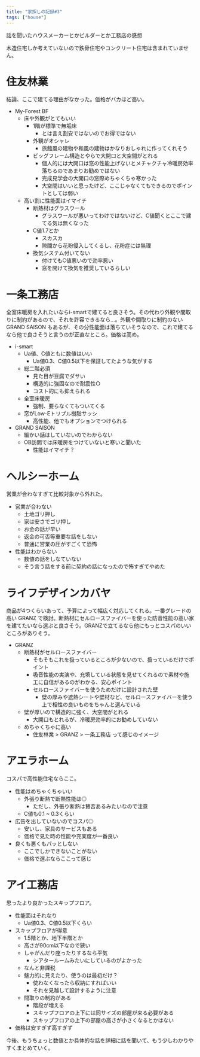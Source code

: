 ```yaml
---
title: "家探しの記録#3"
tags: ["house"]
---
```


話を聞いたハウスメーカーとかビルダーとか工務店の感想

木造住宅しか考えていないので鉄骨住宅やコンクリート住宅は含まれていません。

# 住友林業

結論、ここで建てる理由がなかった。価格がバカほど高い。

- My-Forest BF
  - 床や外観がとてもいい
    - 1階が標準で無垢床
      - とは言え割安ではないのでお得ではない
    - 外観がオシャレ
      - 旅館風の建物や和風の建物はかなりおしゃれに作ってくれそう
    - ビッグフレーム構造とやらで大開口と大空間がとれる
      - 個人的には大開口は窓の性能上げないとメチャクチャ冷暖房効率落ちるのであまりお勧めではない
      - 完成見学会の大開口の窓際めちゃくちゃ寒かった
      - 大空間はいいと思ったけど、ここじゃなくてもできるのでポイントとしては弱い
  - 高い割に性能面はイマイチ
    - 断熱材はグラスウール
      - グラスウールが悪いってわけではないけど、C値聞くとここで建てる気は無くなった
    - C値1.7とか
      - スカスカ
      - 隙間から花粉侵入してくるし、花粉症には無理
    - 換気システム付いてない
      - 付けてもC値悪いので効率悪い
      - 窓を開けて換気を推奨しているらしい

# 一条工務店

全室床暖房を入れたいならi-smartで建てると良さそう。その代わり外観や間取りに制約があるので、それを許容できるなら...。外観や間取りに制約のない GRAND SAISON もあるが、その分性能面は落ちていそうなので、これで建てるなら他で良さそうと言うのが正直なところ。価格は高め。

- i-smart
  - Ua値、C値ともに数値はいい
    - Ua値0.3、C値0.5以下を保証してたような気がする
  - 総二階必須
    - 見た目が豆腐でダサい
    - 構造的に強固なので耐震性○
    - コスト的にも抑えられる
  - 全室床暖房
    - 強制、要らなくてもついてくる
  - 窓がLow-Eトリプル樹脂サッシ
    - 高性能、他でもオプションでつけられる
- GRAND SAISON
  - 細かい話はしていないのでわからない
  - OB訪問では床暖房をつけていないと寒いと聞いた
    - 性能はイマイチ？

# ヘルシーホーム

営業が合わなすぎて比較対象から外れた。

- 営業が合わない
  - 土地ゴリ押し
  - 家は安さでゴリ押し
  - お金の話が早い
  - 返金の可否等重要な話をしない
  - 普通に営業の圧がすごくて恐怖
- 性能はわからない
  - 数値の話をしなていない
  - そう言う話をする前に契約の話になったので怖すぎてやめた

# ライフデザインカバヤ

商品が4つくらいあって、予算によって幅広く対応してくれる。一番グレードの高い GRANZ で検討。断熱材にセルロースファイバーを使った防音性能の高い家を建てたいなら選ぶと良さそう。GRANZで立てるなら他にもっとコスパのいいところがありそう。

- GRANZ
  - 断熱材がセルロースファイバー
    - そもそもこれを扱っているところが少ないので、扱っているだけでポイント
    - 吸音性能の実演や、充填している状態を見せてくれるので素材や施工に自信があるのがわかる、安心ポイント
    - セルロースファイバーを使うためだけに設計された壁
      - 壁の厚みや遮熱シートや壁材など、セルロースファイバーを使う上で相性の良いものをちゃんと選んでいる
  - 壁が厚いので構造的に強く、大空間がとれる
    - 大開口もとれるが、冷暖房効率的にお勧めしていない
  - めちゃくちゃに高い
    - 住友林業 > GRANZ > 一条工務店 って感じのイメージ

# アエラホーム

コスパで高性能住宅ならここ。

- 性能はめちゃくちゃいい
  - 外張り断熱で断熱性能は◎
    - ただし、外張り断熱は賛否あるみたいなので注意
  - C値も0.1 ~ 0.3くらい
- 広告を出していないのでコスパ◎
  - 安いし、家具のサービスもある
  - 価格で見た時の性能や充実度が一番良い
- 良くも悪くもパッとしない
  - ここでしかできないことがない
  - 価格で選ぶならここって感じ


# アイ工務店

思ったより良かったスキップフロア。

- 性能面はそれなり
  - Ua値0.3、C値0.5以下くらい
- スキップフロアが得意
  - 1.5階とか、地下半階とか
  - 高さが90cm以下なので狭い
  - しゃがんだり座ったりするなら平気
    - シアタールームみたいにしているのがよかった
  - なんと非課税
  - 魅力的に見えたり、使うのは最初だけ？
    - 使わなくなったら収納にすればいい
    - それを見越して設計するように注意
  - 間取りの制約がある
    - 階段が増える
    - スキップフロアの上下には同サイズの部屋が来る必要がある
    - スキップフロアの上下の部屋の高さが小さくなるとかはない
- 価格は安すぎず高すぎず

今後、もうちょっと数値とか具体的な話を詳細に話を聞いて、もう少しわかりやすくまとめていく。
